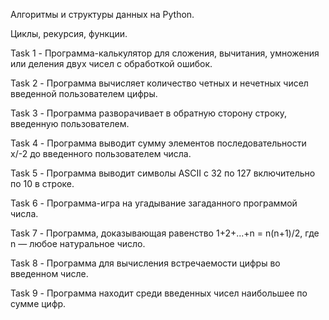 Алгоритмы и структуры данных на Python.

Циклы, рекурсия, функции.

Task 1 - Программа-калькулятор для сложения, вычитания, умножения или деления двух чисел с обработкой ошибок.

Task 2 - Программа вычисляет количество четных и нечетных чисел введенной пользователем цифры.

Task 3 - Программа разворачивает в обратную сторону строку, введенную пользователем.

Task 4 - Программа выводит сумму элементов последовательности х/-2 до введенного пользователем числа.

Task 5 - Программа выводит символы ASCII с 32 по 127 включительно по 10 в строке.

Task 6 - Программа-игра на угадывание загаданного программой числа.

Task 7 - Программа, доказывающая равенство 1+2+...+n = n(n+1)/2, где n — любое натуральное число.

Task 8 - Программа для вычисления встречаемости цифры во введенном числе.

Task 9 - Программа находит среди введенных чисел наибольшее по сумме цифр.
